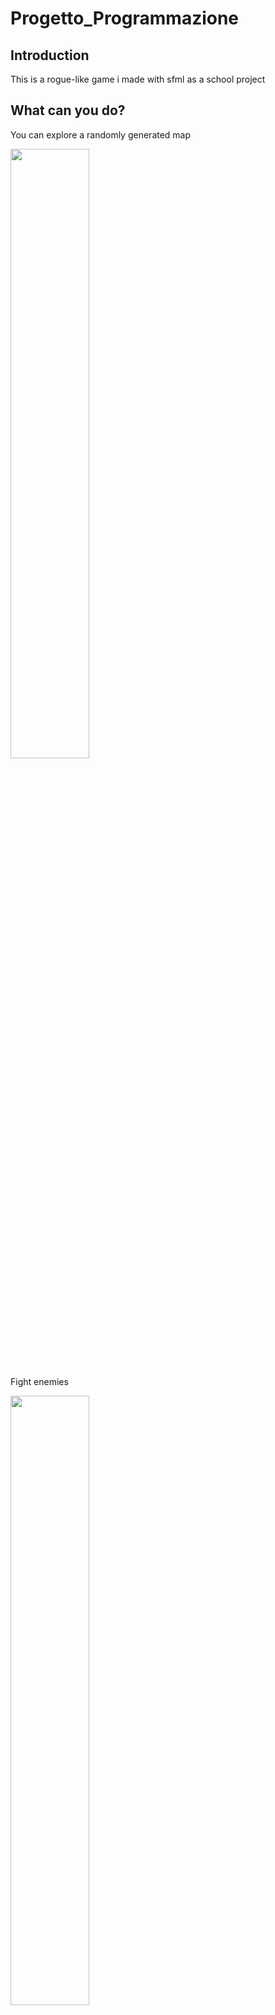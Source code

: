 # Progetto_Programmazione

## Introduction

This is a rogue-like game i made with sfml as a school project
    
## What can you do?

You can explore a randomly generated map

<img src="/Examples/Walk.gif" width=50% height=50%/>

Fight enemies

<img src="/Examples/Fight.gif" width=50% height=50%/>

Earn loot end equip various spells

<img src="/Examples/Inventory.gif" width=50% height=50%/>

